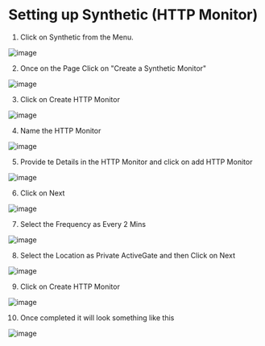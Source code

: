 # Setting up Synthetic (HTTP Monitor)

1. Click on Synthetic from the Menu.

  ![image](https://user-images.githubusercontent.com/19278855/123442009-1a00e400-d5f2-11eb-9a5b-dc4f3bbc1b5a.png)

2. Once on the Page Click on "Create a Synthetic Monitor" 

  ![image](https://user-images.githubusercontent.com/19278855/123442155-38ff7600-d5f2-11eb-85b2-a87b71aacb81.png)
  
3. Click on Create HTTP Monitor

  ![image](https://user-images.githubusercontent.com/19278855/123450960-dfe81000-d5fa-11eb-9c53-aee8f194a42b.png)

4. Name the HTTP Monitor

  ![image](https://user-images.githubusercontent.com/19278855/123451194-20478e00-d5fb-11eb-9506-5c94f8ac637a.png)

5. Provide te Details in the HTTP Monitor and click on add HTTP Monitor

  ![image](https://user-images.githubusercontent.com/19278855/123451687-5dac1b80-d5fb-11eb-9ffa-9be5e029f882.png)

6. Click on Next 

  ![image](https://user-images.githubusercontent.com/19278855/123451954-951ac800-d5fb-11eb-8d96-4b1076c4fc26.png)

7. Select the Frequency as Every 2 Mins

  ![image](https://user-images.githubusercontent.com/19278855/123452068-af54a600-d5fb-11eb-90c0-9bd27eb68290.png)

8. Select the Location as Private ActiveGate and then Click on Next

  ![image](https://user-images.githubusercontent.com/19278855/123452147-c2677600-d5fb-11eb-8350-52d9a9553b0f.png)

9. Click on Create HTTP Monitor

  ![image](https://user-images.githubusercontent.com/19278855/123452237-d8753680-d5fb-11eb-962a-7c4784ac55c8.png)

10. Once completed it will look something like this

  ![image](https://user-images.githubusercontent.com/19278855/123452401-0195c700-d5fc-11eb-82e1-5d9658a9a868.png)
